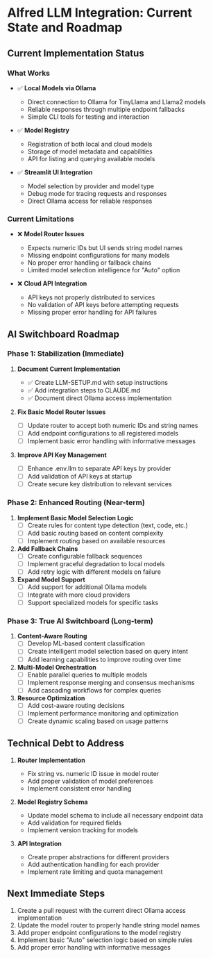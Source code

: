 # Alfred LLM Integration: Current State and Roadmap

## Current Implementation Status

### What Works
- ✅ **Local Models via Ollama**
  - Direct connection to Ollama for TinyLlama and Llama2 models
  - Reliable responses through multiple endpoint fallbacks
  - Simple CLI tools for testing and interaction

- ✅ **Model Registry**
  - Registration of both local and cloud models
  - Storage of model metadata and capabilities
  - API for listing and querying available models

- ✅ **Streamlit UI Integration**
  - Model selection by provider and model type
  - Debug mode for tracing requests and responses
  - Direct Ollama access for reliable responses

### Current Limitations
- ❌ **Model Router Issues**
  - Expects numeric IDs but UI sends string model names
  - Missing endpoint configurations for many models
  - No proper error handling or fallback chains
  - Limited model selection intelligence for "Auto" option

- ❌ **Cloud API Integration**
  - API keys not properly distributed to services
  - No validation of API keys before attempting requests
  - Missing proper error handling for API failures

## AI Switchboard Roadmap

### Phase 1: Stabilization (Immediate)
1. **Document Current Implementation**
   - ✅ Create LLM-SETUP.md with setup instructions
   - ✅ Add integration steps to CLAUDE.md
   - ✅ Document direct Ollama access implementation

2. **Fix Basic Model Router Issues**
   - [ ] Update router to accept both numeric IDs and string names
   - [ ] Add endpoint configurations to all registered models
   - [ ] Implement basic error handling with informative messages

3. **Improve API Key Management**
   - [ ] Enhance .env.llm to separate API keys by provider
   - [ ] Add validation of API keys at startup
   - [ ] Create secure key distribution to relevant services

### Phase 2: Enhanced Routing (Near-term)
1. **Implement Basic Model Selection Logic**
   - [ ] Create rules for content type detection (text, code, etc.)
   - [ ] Add basic routing based on content complexity
   - [ ] Implement routing based on available resources

2. **Add Fallback Chains**
   - [ ] Create configurable fallback sequences
   - [ ] Implement graceful degradation to local models
   - [ ] Add retry logic with different models on failure

3. **Expand Model Support**
   - [ ] Add support for additional Ollama models
   - [ ] Integrate with more cloud providers
   - [ ] Support specialized models for specific tasks

### Phase 3: True AI Switchboard (Long-term)
1. **Content-Aware Routing**
   - [ ] Develop ML-based content classification
   - [ ] Create intelligent model selection based on query intent
   - [ ] Add learning capabilities to improve routing over time

2. **Multi-Model Orchestration**
   - [ ] Enable parallel queries to multiple models
   - [ ] Implement response merging and consensus mechanisms
   - [ ] Add cascading workflows for complex queries

3. **Resource Optimization**
   - [ ] Add cost-aware routing decisions
   - [ ] Implement performance monitoring and optimization
   - [ ] Create dynamic scaling based on usage patterns

## Technical Debt to Address
1. **Router Implementation**
   - Fix string vs. numeric ID issue in model router
   - Add proper validation of model preferences
   - Implement consistent error handling

2. **Model Registry Schema**
   - Update model schema to include all necessary endpoint data
   - Add validation for required fields
   - Implement version tracking for models

3. **API Integration**
   - Create proper abstractions for different providers
   - Add authentication handling for each provider
   - Implement rate limiting and quota management

## Next Immediate Steps
1. Create a pull request with the current direct Ollama access implementation
2. Update the model router to properly handle string model names
3. Add proper endpoint configurations to the model registry
4. Implement basic "Auto" selection logic based on simple rules
5. Add proper error handling with informative messages